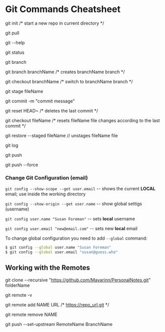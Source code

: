 # Git Commands Cheatsheet

git init /* start a new repo in current directory */

git pull

git --help

git status

git branch

git branch branchName /* creates branchName branch */

git checkout branchName /* switch to branchName branch */

git stage fileName

git commit -m "commit message"

git reset HEAD~ /* deletes the last commit */

git checkout fileName /* resets fileName file changes according to the last commit */

git restore --staged fileName // unstages fileName file

git log

git push

git push --force

### Change Git Configuration (email)

`git config --show-scope --get user.email` -- shows the current **LOCAL** email; use inside the working directory

`git config --show-origin --get user.name` -- show global settigs (username)

`git config user.name "Susan Foreman"` -- sets **local** username

`git config user.email "new@email.com"` -- sets new **local** email

To change global configuration you need to add `--global` command:

```sh
$ git config --global user.name "Susan Foreman"
$ git config --global user.email "susan@guess.who"
```

## Working with the Remotes

git clone --recursive "https://github.com/Mayarinn/PersonalNotes.git" folderName

git remote -v

git remote add NAME URL /* https://repo_url.git */

git remote remove NAME

git push --set-upstream RemoteName BranchName
